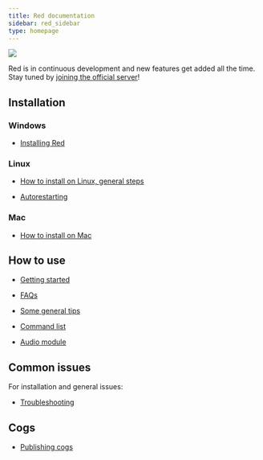 ```yaml
---
title: Red documentation
sidebar: red_sidebar
type: homepage
---
```


[<img src="https://discordapp.com/api/guilds/133049272517001216/widget.png?style=shield">](https://discord.gg/0k4npTwMvTpv9wrh)

Red is in continuous development and new features get added all the time. Stay tuned by [joining the official server](https://discord.gg/0k4npTwMvTpv9wrh)!

## Installation

### Windows

* [Installing Red](/Red-Docs/red_install_windows/)

### Linux

* [How to install on Linux, general steps](/Red-Docs/red_install_linux/)

* [Autorestarting](/Red-Docs/red_guide_linux_autostart/)

### Mac

* [How to install on Mac](/Red-Docs/red_install_mac/)

## How to use

* [Getting started](/Red-Docs/red_getting_started)

* [FAQs](/Red-Docs/red_faq)

* [Some general tips](/Red-Docs/red_general_tips)

* [Command list](/Red-Docs/red_commands/)

* [Audio module](/Red-Docs/red_audio)

## Common issues  
For installation and general issues:

* [Troubleshooting](/Red-Docs/red_guide_troubleshooting/)

## Cogs  

* [Publishing cogs](/Red-Docs/red_cog_how_to_publish/)
